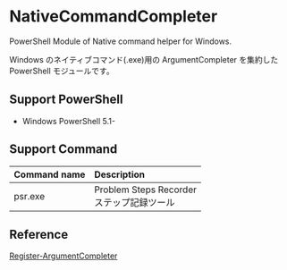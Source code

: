 # NativeCommandCompleter

PowerShell Module of Native command helper for Windows.

Windows のネイティブコマンド(.exe)用の ArgumentCompleter を集約した PowerShell モジュールです。

## Support PowerShell

- Windows PowerShell 5.1-

## Support Command

|Command name|Description|
|:-----------|:----------|
|psr.exe     |Problem Steps Recorder <br /> ステップ記録ツール|

## Reference

[Register-ArgumentCompleter](https://docs.microsoft.com/en-us/powershell/module/microsoft.powershell.core/register-argumentcompleter?view=powershell-5.1 "Register-ArgumentCompleter")
